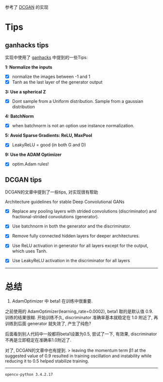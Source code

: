 参考了 [DCGAN](https://github.com/carpedm20/DCGAN-tensorflow) 的实现

# Tips

## ganhacks tips

实现中使用了 [ganhacks](https://github.com/soumith/ganhacks) 中提到的一些Tips:

**1: Normalize the inputs**

- [x] normalize the images between -1 and 1
- [x] Tanh as the last layer of the generator output

**3: Use a spherical Z**

- [x] Dont sample from a Uniform distribution. Sample from a gaussian distribution

**4: BatchNorm**

- [x] when batchnorm is not an option use instance normalization.

**5: Avoid Sparse Gradients: ReLU, MaxPool**

- [x] LeakyReLU = good (in both G and D)

**9: Use the ADAM Optimizer**

- [x] optim.Adam rules!

## DCGAN tips

DCGAN的文章中提到了一些tips, 对实现很有帮助

Architecture guidelines for stable Deep Convolutional GANs

- [x] Replace any pooling layers with strided convolutions (discriminator) and fractional-strided convolutions (generator).

- [x] Use batchnorm in both the generator and the discriminator.

- [x] Remove fully connected hidden layers for deeper architectures.

- [x] Use ReLU activation in generator for all layers except for the output, which uses Tanh.

- [x] Use LeakyReLU activation in the discriminator for all layers

---

# 总结

1. AdamOptimizer 中  beta1 在训练中很重要.

之前使用的 AdamOptimizer(learning_rate=0.0002), beta1 取的是默认值 0.9. 训练的结果很糊. 开始训练不久, discriminator 准确率基本就稳定在 1.0 附近了, 再训练到后面 generator 就失效了, 产生了纯色?

后面看到别人代码中一般都将beta1设置为0.5, 尝试了一下, 有效果, discriminator 不再是立即稳定在准确率1.0附近了. 

对了, DCGAN的文章中也有提到. > leaving the momentum term β1 at the suggested value of 0.9 resulted in training oscillation and instability while reducing it to 0.5 helped stabilize training.

---

`opencv-python 3.4.2.17`
